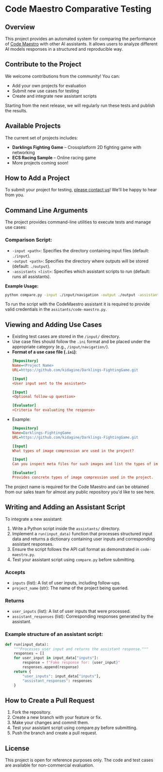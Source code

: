 # Code Maestro Comparative Testing

## Overview

This project provides an automated system for comparing the performance of [Code Maestro](https://www.codemaestro.ai/) with other AI assistants. It allows users to analyze different AI models responses in a structured and reproducible way.

## Contribute to the Project

We welcome contributions from the community! You can:

- Add your own projects for evaluation
- Submit new use cases for testing
- Create and integrate new assistant scripts

Starting from the next release, we will regularly run these tests and publish the results.

## Available Projects

The current set of projects includes:

- **Darklings Fighting Game** – Crossplatform 2D fighting game with networking
- **ECS Racing Sample** – Online racing game
- More projects coming soon!

## How to Add a Project

To submit your project for testing, [please contact us](https://www.codemaestro.ai/contact)! We'll be happy to hear from you.

## Command Line Arguments

The project provides command-line utilities to execute tests and manage use cases:

### Comparison Script:

- `-input <path>`: Specifies the directory containing input files (default: `./input`).
- `-output <path>`: Specifies the directory where outputs will be stored (default: `./output`).
- `-assistants <list>`: Specifies which assistant scripts to run (default: runs all assistants).

**Example Usage:**

```sh
python compare.py -input ./input/navigation -output ./output -assistants code-maestro
```

To run the script with the CodeMaestro assistant it is required to provide valid credentials in the `assitants/code-maestro.py`.

## Viewing and Adding Use Cases

- Existing test cases are stored in the `/input/` directory.
- Use case files should follow the `.ini` format and be placed under the appropriate category (e.g., `/input/navigation/`).
- **Format of a use case file (********`.ini`********)**:
  ```ini
  [Repository]
  Name=<Project Name>
  URL=https://github.com/kidagine/Darklings-FightingGame.git

  [Input]
  <User input sent to the assistant>

  [Input]
  <Optional follow-up question>

  [Evaluator]
  <Criteria for evaluating the response>
  ```
- Example:
  ```ini
  [Repository]
  Name=Darklings-FightingGame
  URL=https://github.com/kidagine/Darklings-FightingGame.git

  [Input]
  What types of image compression are used in the project?

  [Input]
  Can you inspect meta files for such images and list the types of image compression used in the project?

  [Evaluator]
  Provides concrete types of image compression used in the project.
  ```

The project name is required for the Code Maestro and can be obtained from our sales team for almost any public repository you'd like to see here.

## Writing and Adding an Assistant Script

To integrate a new assistant:

1. Write a Python script inside the `assistants/` directory.
2. Implement a `run(input_data)` function that processes structured input data and returns a dictionary containing user inputs and corresponding assistant responses.
3. Ensure the script follows the API call format as demonstrated in `code-maestro.py`.
4. Test your assistant script using `compare.py` before submitting.

### Accepts

- `inputs` (list): A list of user inputs, including follow-ups.
- `project_name` (str): The name of the project being queried.

### Returns

- `user_inputs` (list): A list of user inputs that were processed.
- `assistant_responses` (list): Corresponding responses generated by the assistant.

### Example structure of an assistant script:

```python
def run(input_data):
    """Processes user input and returns the assistant response."""
    responses = []
    for user_input in input_data["inputs"]:
        response = f"Fake response for: {user_input}"
        responses.append(response)
    return {
        "user_inputs": input_data["inputs"],
        "assistant_responses": responses
    }
```

## How to Create a Pull Request

1. Fork the repository.
2. Create a new branch with your feature or fix.
3. Make your changes and commit them.
4. Test your assistant script using compare.py before submitting.
5. Push the branch and create a pull request.

## License

This project is open for reference purposes only. The code and test cases are available for non-commercial evaluation.
